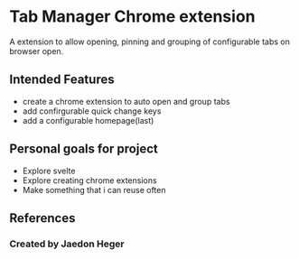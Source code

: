 # Tab Manager Chrome extension

A extension to allow opening, pinning and grouping of configurable tabs on browser open.


## Intended Features
- create a chrome extension to auto open and group tabs
- add confirgurable quick change keys
- add a configurable homepage(last)

## Personal goals for project
- Explore svelte
- Explore creating chrome extensions
- Make something that i can reuse often

## References

### Created by Jaedon Heger